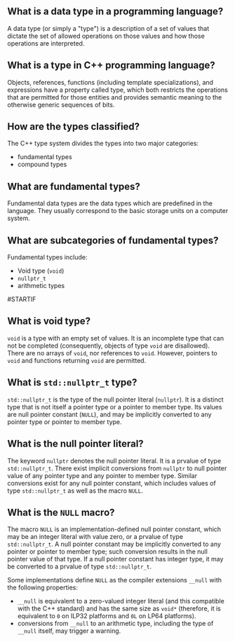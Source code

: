 ## What is a data type in a programming language?

A data type (or simply a "type") is a description of a set of values that dictate the set of allowed operations on those values and how those operations are interpreted.

## What is a type in C++ programming language?

Objects, references, functions (including template specializations), and expressions have a property called type, which both restricts the operations that are permitted for those entities and provides semantic meaning to the otherwise generic sequences of bits.

## How are the types classified?

The C++ type system divides the types into two major categories:

- fundamental types
- compound types

<!-- Compound types will be discussed later -->

## What are fundamental types?

Fundamental data types are the data types which are predefined in the language. They usually correspond to the basic storage units on a computer system.

## What are subcategories of fundamental types?

Fundamental types include:

- Void type (`void`)
- `nullptr_t`
- arithmetic types

<!-- Void type and std::nullptr_t are short descriptions, therefore, although not discussed now in the book, I am writing their descriptions here -->
#STARTIF

## What is void type?

`void` is a type with an empty set of values. It is an incomplete type that can not be completed (consequently, objects of type `void` are disallowed). There are no arrays of `void`, nor references to `void`. However, pointers to `void` and functions returning `void` are permitted.

## What is `std::nullptr_t` type?

`std::nullptr_t` is the type of the null pointer literal (`nullptr`). It is a distinct type that is not itself a pointer type or a pointer to member type. Its values are null pointer constant (`NULL`), and may be implicitly converted to any pointer type or pointer to member type.

<!-- This begs the question: What is the nullptr and NULL -->

## What is the null pointer literal?

The keyword `nullptr` denotes the null pointer literal. It is a prvalue of type `std::nullptr_t`. There exist implicit conversions from `nullptr` to null pointer value of any pointer type and any pointer to member type. Similar conversions exist for any null pointer constant, which includes values of type `std::nullptr_t` as well as the macro `NULL`.

## What is the `NULL` macro?

The macro `NULL` is an implementation-defined null pointer constant, which may be an integer literal with value zero, or a prvalue of type `std::nullptr_t`. A null pointer constant may be implicitly converted to any pointer or pointer to member type; such conversion results in the null pointer value of that type. If a null pointer constant has integer type, it may be converted to a prvalue of type `std::nullptr_t`.

Some implementations define `NULL` as the compiler extensions `__null` with the following properties:

- `__null` is equivalent to a zero-valued integer literal (and this compatible with the C++ standard) and has the same size as `void*` (therefore, it is equivalent to `0` on ILP32 platforms and `0L` on LP64 platforms).
- conversions from `__null` to an arithmetic type, including the type of `__null` itself, may trigger a warning.